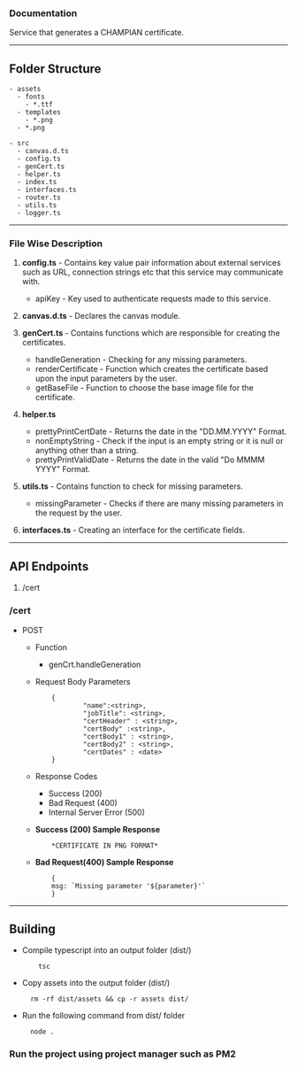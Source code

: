 ### Documentation

Service that generates a CHAMPIAN certificate.

---

## Folder Structure

    - assets
      - fonts
        - *.ttf
      - templates
        - *.png
      - *.png

    - src
      - canvas.d.ts
      - config.ts
      - genCert.ts
      - helper.ts
      - index.ts
      - interfaces.ts
      - router.ts
      - utils.ts
      - logger.ts

---

### File Wise Description

1. **config.ts** - Contains key value pair information about external services such as URL, connection strings etc that this service may communicate with.

   - apiKey - Key used to authenticate requests made to this service.

2. **canvas.d.ts** - Declares the canvas module.

3. **genCert.ts** - Contains functions which are responsible for creating the certificates.

   - handleGeneration - Checking for any missing parameters.
   - renderCertificate - Function which creates the certificate based upon the input parameters by the user.
   - getBaseFile - Function to choose the base image file for the certificate.

4. **helper.ts**

   - prettyPrintCertDate - Returns the date in the "DD.MM.YYYY" Format.
   - nonEmptyString - Check if the input is an empty string or it is null or anything other than a string.
   - prettyPrintValidDate - Returns the date in the valid "Do MMMM YYYY" Format.

5. **utils.ts** - Contains function to check for missing parameters.

   - missingParameter - Checks if there are many missing parameters in the request by the user.

6. **interfaces.ts** - Creating an interface for the certificate fields.

---

## API Endpoints

1. /cert

### /cert

- POST

  - Function
    - genCrt.handleGeneration
  - Request Body Parameters

    ```
        {
                "name":<string>,
                "jobTitle": <string>,
                "certHeader" : <string>,
                "certBody" :<string>,
                "certBody1" : <string>,
                "certBody2" : <string>,
                "certDates" : <date>
        }
    ```

  - Response Codes
    - Success (200)
    - Bad Request (400)
    - Internal Server Error (500)
  - **Success (200) Sample Response**

    ```
        *CERTIFICATE IN PNG FORMAT*
    ```

  - **Bad Request(400) Sample Response**

    ```
        {
        msg: `Missing parameter '${parameter}'`
        }
    ```

---

## Building

- Compile typescript into an output folder (dist/)

  ```
      tsc
  ```

- Copy assets into the output folder (dist/)

  ```
    rm -rf dist/assets && cp -r assets dist/
  ```

- Run the following command from dist/ folder

  ```
    node .
  ```

### Run the project using project manager such as PM2
